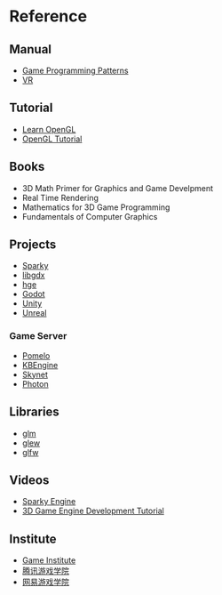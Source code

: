 # Reference

## Manual

* [Game Programming Patterns](https://gameprogrammingpatterns.com/contents.html)
* [VR](https://developers.google.com/vr/)

## Tutorial

* [Learn OpenGL](https://learnopengl.com/)
* [OpenGL Tutorial](http://www.opengl-tutorial.org/)

## Books

* 3D Math Primer for Graphics and Game Develpment
* Real Time Rendering
* Mathematics for 3D Game Programming
* Fundamentals of Computer Graphics

## Projects

* [Sparky](https://github.com/TheCherno/Sparky)
* [libgdx](https://github.com/libgdx/libgdx)
* [hge](https://github.com/kvakvs/hge)
* [Godot](https://github.com/godotengine/godot)
* [Unity](https://github.com/Unity-Technologies/UnityCsReference)
* [Unreal](https://github.com/EpicGames/UnrealEngine)

### Game Server

* [Pomelo](https://github.com/NetEase/pomelo)
* [KBEngine](https://github.com/kbengine/kbengine)
* [Skynet](https://github.com/cloudwu/skynet)
* [Photon](https://www.photonengine.com/)

## Libraries

* [glm](https://github.com/g-truc/glm)
* [glew](https://github.com/nigels-com/glew)
* [glfw](https://github.com/glfw/glfw)

## Videos

* [Sparky Engine](https://www.youtube.com/playlist?list=PLlrATfBNZ98fqE45g3jZA_hLGUrD4bo6_)
* [3D Game Engine Development Tutorial](https://www.youtube.com/playlist?list=PLEETnX-uPtBXP_B2yupUKlflXBznWIlL5)

## Institute

* [Game Institute](https://www.gameinstitute.com/)
* [腾讯游戏学院](https://gameinstitute.qq.com/)
* [网易游戏学院](http://game.academy.163.com/)
